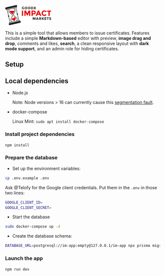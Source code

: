 <img src="public/images/logo-light.svg" width="150" />

This is a simple tool that allows members to issue certificates. Features include a simple **Markdown-based** editor with preview, **image drag and drop**, comments and likes, **search**, a clean responsive layout with **dark mode support**, and an admin role for hiding certificates.

## Setup

## Local dependencies

- Node.js

  Note: Node versions > 16 can currently cause this [segmentation fault](https://github.com/prisma/prisma/issues/10649).

- docker-compose

  Linux Mint: `sudo apt install docker-compose`

### Install project dependencies

```bash
npm install
```

### Prepare the database

- Set up the environment variables:

```bash
cp .env.example .env
```

Ask @Telofy for the Google client credentials. Put them in the `.env` in those two lines:

```bash
GOOGLE_CLIENT_ID=
GOOGLE_CLIENT_SECRET=
```

- Start the database

```bash
sudo docker-compose up -d
```

- Create the database schema:

```bash
DATABASE_URL=postgresql://im-app:empty@127.0.0.1/im-app npx prisma migrate deploy
```

### Launch the app

```bash
npm run dev
```
